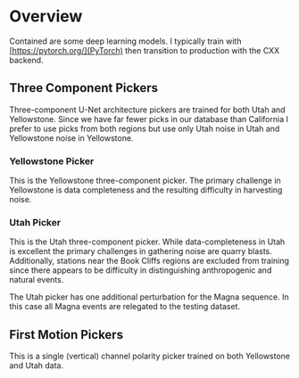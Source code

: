 # Overview 

Contained are some deep learning models.  I typically train with [https://pytorch.org/](PyTorch) then transition to production with the CXX backend.

## Three Component Pickers

Three-component U-Net architecture pickers are trained for both Utah and Yellowstone.  Since we have far fewer picks in our database than California I prefer to use picks from both regions but use only Utah noise in Utah and Yellowstone noise in Yellowstone.

### Yellowstone Picker

This is the Yellowstone three-component picker.  The primary challenge in Yellowstone is data completeness and the resulting difficulty in harvesting noise.

### Utah Picker

This is the Utah three-component picker.  While data-completeness in Utah is excellent the primary challenges in gathering noise are quarry blasts.  Additionally, stations near the Book Cliffs regions are excluded from training since there appears to be difficulty in distinguishing anthropogenic and natural events.

The Utah picker has one additional perturbation for the Magna sequence.  In this case all Magna events are relegated to the testing dataset.

## First Motion Pickers

This is a single (vertical) channel polarity picker trained on both Yellowstone and Utah data.


